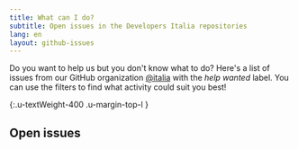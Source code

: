```yaml
---
title: What can I do?
subtitle: Open issues in the Developers Italia repositories
lang: en
layout: github-issues
---
```


Do you want to help us but you don't know what to do?
Here's a list of issues from our GitHub organization [@italia](https://github.com/italia "Italia on Github") with the _help wanted_ label. You can use the filters to find what activity could suit you best!

{:.u-textWeight-400 .u-margin-top-l }
## Open issues
